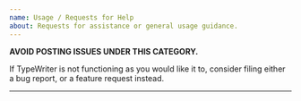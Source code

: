 ```yaml
---
name: Usage / Requests for Help
about: Requests for assistance or general usage guidance.
---
```


**AVOID POSTING ISSUES UNDER THIS CATEGORY.**

If TypeWriter is not functioning as you would like it to, consider filing either a bug report, or a feature request instead.

-------------------------------------------------------------------------------
